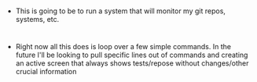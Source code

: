#

* This is going to be to run a system that will monitor my git repos, systems, etc.
#
* Right now all this does is loop over a few simple commands. In the future I'll be looking to pull specific lines out of commands and creating an active screen that always shows tests/repose without changes/other crucial information
